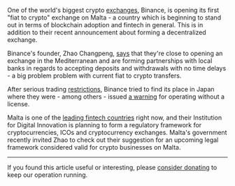 One of the world's biggest crypto [exchanges][exc], Binance, is opening its first "fiat to crypto" exchange on Malta - a country which is beginning to stand out in terms of blockchain adoption and fintech in general. This is in addition to their recent announcement about forming a decentralized exchange.

Binance's founder, Zhao Changpeng, [says][rekao] that they're close to opening an exchange in the Mediterranean and are forming partnerships with local banks in regards to accepting deposits and withdrawals with no time delays - a big problem problem with current fiat to crypto transfers.

After serious trading [restrictions][kina], Binance tried to find its place in Japan where they were - among others - issued [a warning](https://www.financemagnates.com/cryptocurrency/news/japanese-financial-watchdog-warns-binance-operating-without-license/) for operating without a license. 

Malta is one of the [leading fintech countries][link] right now, and their Institution for Digital Innovation is planning to form a regulatory framework for cryptocurrencies, ICOs and cryptocurrency exchanges. Malta's government recently invited Zhao to check out their suggestion for an upcoming legal framework considered valid for crypto businesses on Malta.

---

If you found this article useful or interesting, please [consider donating][donate] to keep our operation running.

[donate]: https://bitfalls.com/donate
[donate]: https://bitfalls.com/hr/donate
[link]: http://www.independent.com.mt/articles/2018-02-16/local-news/Malta-Digital-Innovation-Authority-revealed-providing-legal-certainty-in-a-regulatory-vacuum-6736184937
[cc]: https://bitfalls.com/hr/2017/08/20/cryptocurrency/
[ico]: https://bitfalls.com/hr/glossary/#ico
[exc]: https://bitfalls.com/hr/glossary/#exchange
[upozorenje]: https://www.fsa.go.jp/policy/virtual_currency02/Binance_keikokushilyo.pdf
[kina]: https://bitfalls.com/hr/2018/02/05/cryptocurrency-markets-stuck-limbo-good-bad-news-china-world/
[rekao]: https://www.bloomberg.com/news/articles/2018-03-23/the-world-s-biggest-cryptocurrency-exchange-is-moving-to-malta
